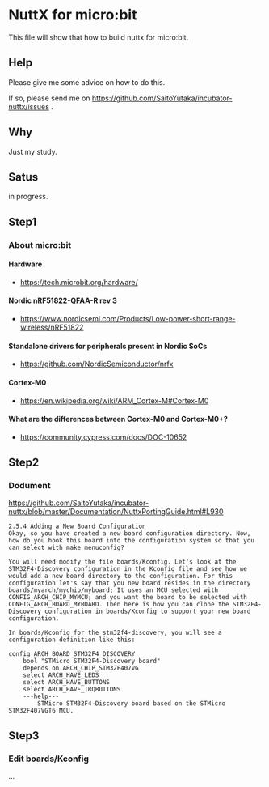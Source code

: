 # NuttX for micro:bit

This file will show that how to build nuttx for micro:bit.

## Help

Please give me some advice on how to do this.

If so, please send me on https://github.com/SaitoYutaka/incubator-nuttx/issues .

## Why

Just my study.

## Satus

in progress.

## Step1
### About micro:bit

#### Hardware
 * https://tech.microbit.org/hardware/

#### Nordic nRF51822-QFAA-R rev 3
 * https://www.nordicsemi.com/Products/Low-power-short-range-wireless/nRF51822

####  Standalone drivers for peripherals present in Nordic SoCs
 * https://github.com/NordicSemiconductor/nrfx

#### Cortex-M0
 * https://en.wikipedia.org/wiki/ARM_Cortex-M#Cortex-M0

#### What are the differences between Cortex-M0 and Cortex-M0+?
 * https://community.cypress.com/docs/DOC-10652

## Step2
### Dodument

https://github.com/SaitoYutaka/incubator-nuttx/blob/master/Documentation/NuttxPortingGuide.html#L930

```
2.5.4 Adding a New Board Configuration
Okay, so you have created a new board configuration directory. Now, how do you hook this board into the configuration system so that you can select with make menuconfig?

You will need modify the file boards/Kconfig. Let's look at the STM32F4-Discovery configuration in the Kconfig file and see how we would add a new board directory to the configuration. For this configuration let's say that you new board resides in the directory boards/myarch/mychip/myboard; It uses an MCU selected with CONFIG_ARCH_CHIP_MYMCU; and you want the board to be selected with CONFIG_ARCH_BOARD_MYBOARD. Then here is how you can clone the STM32F4-Discovery configuration in boards/Kconfig to support your new board configuration.

In boards/Kconfig for the stm32f4-discovery, you will see a configuration definition like this:

config ARCH_BOARD_STM32F4_DISCOVERY
    bool "STMicro STM32F4-Discovery board"
    depends on ARCH_CHIP_STM32F407VG
    select ARCH_HAVE_LEDS
    select ARCH_HAVE_BUTTONS
    select ARCH_HAVE_IRQBUTTONS
    ---help---
        STMicro STM32F4-Discovery board based on the STMicro STM32F407VGT6 MCU.
```

## Step3
### Edit boards/Kconfig

...



